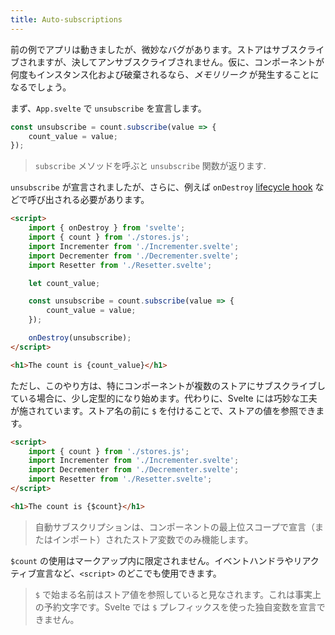 ```yaml
---
title: Auto-subscriptions
---
```


前の例でアプリは動きましたが、微妙なバグがあります。ストアはサブスクライブされますが、決してアンサブスクライブされません。仮に、コンポーネントが何度もインスタンス化および破棄されるなら、*メモリリーク* が発生することになるでしょう。

まず、`App.svelte` で `unsubscribe` を宣言します。

```js
const unsubscribe = count.subscribe(value => {
	count_value = value;
});
```
> `subscribe` メソッドを呼ぶと `unsubscribe` 関数が返ります.

`unsubscribe` が宣言されましたが、さらに、例えば `onDestroy` [lifecycle hook](/tutorial/ondestroy) などで呼び出される必要があります。

```html
<script>
	import { onDestroy } from 'svelte';
	import { count } from './stores.js';
	import Incrementer from './Incrementer.svelte';
	import Decrementer from './Decrementer.svelte';
	import Resetter from './Resetter.svelte';

	let count_value;

	const unsubscribe = count.subscribe(value => {
		count_value = value;
	});

	onDestroy(unsubscribe);
</script>

<h1>The count is {count_value}</h1>
```

ただし、このやり方は、特にコンポーネントが複数のストアにサブスクライブしている場合に、少し定型的になり始めます。代わりに、Svelte には巧妙な工夫が施されています。ストア名の前に `$` を付けることで、ストアの値を参照できます。

```html
<script>
	import { count } from './stores.js';
	import Incrementer from './Incrementer.svelte';
	import Decrementer from './Decrementer.svelte';
	import Resetter from './Resetter.svelte';
</script>

<h1>The count is {$count}</h1>
```

> 自動サブスクリプションは、コンポーネントの最上位スコープで宣言（またはインポート）されたストア変数でのみ機能します。

`$count` の使用はマークアップ内に限定されません。イベントハンドラやリアクティブ宣言など、`<script>` のどこでも使用できます。

> `$` で始まる名前はストア値を参照していると見なされます。これは事実上の予約文字です。Svelte では `$` プレフィックスを使った独自変数を宣言できません。
